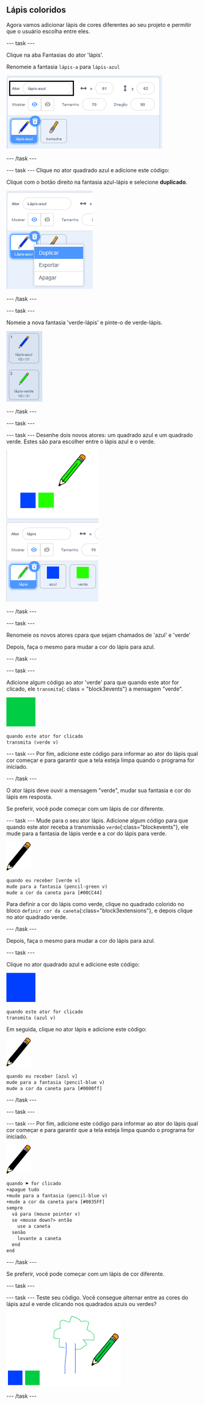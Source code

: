 ## Lápis coloridos

Agora vamos adicionar lápis de cores diferentes ao seu projeto e permitir que o usuário escolha entre eles.

\--- task \---

Clique na aba Fantasias do ator 'lápis'.

Renomeie a fantasia `lápis-a` para `lápis-azul`

![renomear lápis](images/rename-pencil.png)

\--- /task \---

\--- task \--- Clique no ator quadrado azul e adicione este código:

Clique com o botão direito na fantasia azul-lápis e selecione **duplicado**.

![captura de tela](images/paint-blue-duplicate.png)

\--- /task \---

\--- task \---

Nomeie a nova fantasia 'verde-lápis' e pinte-o de verde-lápis.

![captura de tela](images/paint-pencil-green.png)

\--- /task \---

\--- task \---

\--- task \--- Desenhe dois novos atores: um quadrado azul e um quadrado verde. Estes são para escolher entre o lápis azul e o verde.

![captura de tela](images/paint-selectors.png)

\--- /task \---

\--- task \---

Renomeie os novos atores cpara que sejam chamados de 'azul' e 'verde'

Depois, faça o mesmo para mudar a cor do lápis para azul.

\--- /task \---

\--- task \---

Adicione algum código ao ator 'verde' para que quando este ator for clicado, ele `transmita`{: class = "block3events"} a mensagem "verde".

![quadrado verde](images/green_square.png)

```blocks3
quando este ator for clicado
transmita (verde v)
```

\--- task \--- Por fim, adicione este código para informar ao ator do lápis qual cor começar e para garantir que a tela esteja limpa quando o programa for iniciado.

\--- /task \---

O ator lápis deve ouvir a mensagem "verde", mudar sua fantasia e cor do lápis em resposta.

Se preferir, você pode começar com um lápis de cor diferente.

\--- task \--- Mude para o seu ator lápis. Adicione algum código para que quando este ator receba a transmissão `verde`{:class="blockevents"}, ele mude para a fantasia de lápis verde e a cor do lápis para verde.

![lápis](images/pencil.png)

```blocks3
quando eu receber [verde v]
mude para a fantasia (pencil-green v)
mude a cor da caneta para [#00CC44]
```

Para definir a cor do lápis como verde, clique no quadrado colorido no bloco `definir cor da caneta`{:class="block3extensions"}, e depois clique no ator quadrado verde.

\--- /task \---

Depois, faça o mesmo para mudar a cor do lápis para azul.

\--- task \---

Clique no ator quadrado azul e adicione este código:

![quadrado_azul](images/blue_square.png)

```blocks3
quando este ator for clicado
transmita (azul v)
```

Em seguida, clique no ator lápis e adicione este código:

![lápis](images/pencil.png)

```blocks3
quando eu receber [azul v]
mude para a fantasia (pencil-blue v)
mude a cor da caneta para [#0000ff]
```

\--- /task \---

\--- task \---

\--- task \--- Por fim, adicione este código para informar ao ator do lápis qual cor começar e para garantir que a tela esteja limpa quando o programa for iniciado.

![lápis](images/pencil.png)

```blocks3
quando ⚑ for clicado
+apague tudo
+mude para a fantasia (pencil-blue v)
+mude a cor da caneta para [#0035FF]
sempre 
  vá para (mouse pointer v)
  se <mouse down?> então 
    use a caneta
  senão 
    levante a caneta
  end
end
```

\--- /task \---

Se preferir, você pode começar com um lápis de cor diferente.

\--- task \---

\--- task \--- Teste seu código. Você consegue alternar entre as cores do lápis azul e verde clicando nos quadrados azuis ou verdes?

![captura de tela](images/paint-pens-test.png)

\--- /task \---